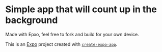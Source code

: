 # Simple app that will count up in the background

Made with Epxo, feel free to fork and build for your own device.

This is an [Expo](https://expo.dev) project created with [`create-expo-app`](https://www.npmjs.com/package/create-expo-app).
